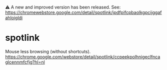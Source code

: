 ⚠️ A new and improved version has been released. See: https://chromewebstore.google.com/detail/spotlink/jpdfpifcpbaolkgpcijggafahloigldi

# spotlink
Mouse less browsing (without shortcuts). https://chrome.google.com/webstore/detail/spotlink/ccpeekpolhnigeclfncaglcennmfcfjg?hl=nl
